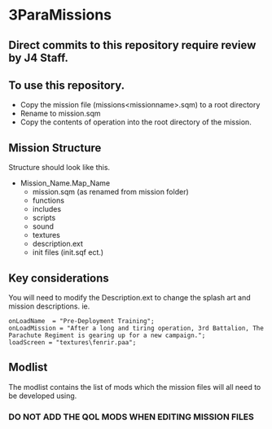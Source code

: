 # 3ParaMissions
## Direct commits to this repository require review by J4 Staff. 
## To use this repository.
- Copy the mission file (missions\<missionname>.sqm) to a root directory
- Rename to mission.sqm
- Copy the contents of operation into the root directory of the mission.

## Mission Structure
Structure should look like this.
- Mission_Name.Map_Name
    - mission.sqm (as renamed from mission folder)
    - functions
    - includes
    - scripts
    - sound
    - textures
    - description.ext
    - init files (init.sqf ect.)

## Key considerations

You will need to modify the Description.ext to change the splash art and mission descriptions. ie.

```
onLoadName	= "Pre-Deployment Training";
onLoadMission = "After a long and tiring operation, 3rd Battalion, The Parachute Regiment is gearing up for a new campaign.";
loadScreen = "textures\fenrir.paa";
```

## Modlist 
The modlist contains the list of mods which the mission files will all need to be developed using. 
### DO NOT ADD THE QOL MODS WHEN EDITING MISSION FILES



